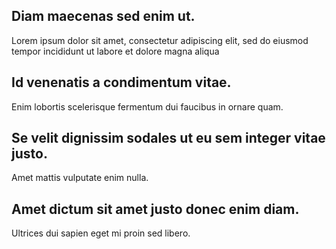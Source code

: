 ## Diam maecenas sed enim ut.
Lorem ipsum dolor sit amet, consectetur adipiscing elit, sed do eiusmod tempor incididunt ut labore et dolore magna aliqua

## Id venenatis a condimentum vitae.
Enim lobortis scelerisque fermentum dui faucibus in ornare quam.

## Se velit dignissim sodales ut eu sem integer vitae justo.
Amet mattis vulputate enim nulla.

## Amet dictum sit amet justo donec enim diam. 
Ultrices dui sapien eget mi proin sed libero.